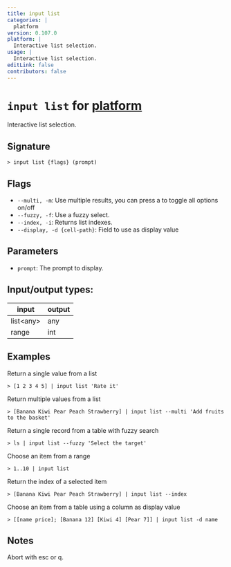 ```yaml
---
title: input list
categories: |
  platform
version: 0.107.0
platform: |
  Interactive list selection.
usage: |
  Interactive list selection.
editLink: false
contributors: false
---
```

<!-- This file is automatically generated. Please edit the command in https://github.com/nushell/nushell instead. -->

# `input list` for [platform](/commands/categories/platform.md)

<div class='command-title'>Interactive list selection.</div>

## Signature

```> input list {flags} (prompt)```

## Flags

 -  `--multi, -m`: Use multiple results, you can press a to toggle all options on/off
 -  `--fuzzy, -f`: Use a fuzzy select.
 -  `--index, -i`: Returns list indexes.
 -  `--display, -d {cell-path}`: Field to use as display value

## Parameters

 -  `prompt`: The prompt to display.


## Input/output types:

| input     | output |
| --------- | ------ |
| list&lt;any&gt; | any    |
| range     | int    |
## Examples

Return a single value from a list
```nu
> [1 2 3 4 5] | input list 'Rate it'

```

Return multiple values from a list
```nu
> [Banana Kiwi Pear Peach Strawberry] | input list --multi 'Add fruits to the basket'

```

Return a single record from a table with fuzzy search
```nu
> ls | input list --fuzzy 'Select the target'

```

Choose an item from a range
```nu
> 1..10 | input list

```

Return the index of a selected item
```nu
> [Banana Kiwi Pear Peach Strawberry] | input list --index

```

Choose an item from a table using a column as display value
```nu
> [[name price]; [Banana 12] [Kiwi 4] [Pear 7]] | input list -d name

```

## Notes
Abort with esc or q.